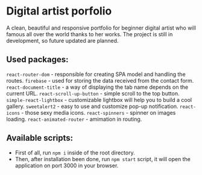 # Digital artist porfolio

A clean, beautiful and responsive portfolio for beginner digital artist who will famous all over the world thanks to her works.
The project is still in development, so future updated are planned.

## Used packages:

`react-router-dom` - responsible for creating SPA model and handling the routes.
`firebase` - used for storing the data received from the contact form.
`react-document-title` - a way of displaying the tab name depends on the current URL.
`react-scroll-up-button` - simple scroll to the top button.
`simple-react-lightbox` - customizable lightbox will help you to build a cool gallery.
`sweetalert2` - easy to use and customize pop-up notification.
`react-icons` - those sexy media icons.
`react-spinners` - spinner on images loading.
`react-animated-router` - amimation in routing.

## Available scripts:

- First of all, run `npm i` inside of the root directory.
- Then, after installation been done, run `npm start` script, it will open the application on port 3000 in your browser.
